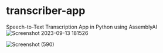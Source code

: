 # transcriber-app

Speech-to-Text Transcription App in Python using AssemblyAI
![Screenshot 2023-09-13 181526](https://github.com/Eslam-shaban/transcriber-app/assets/73853163/81f58c8d-6b68-49cc-9dc7-d87446411a23)

![Screenshot (590)](https://github.com/Eslam-shaban/transcriber-app/assets/73853163/66d3183d-586f-4fef-bacb-9f84e7526c80)
